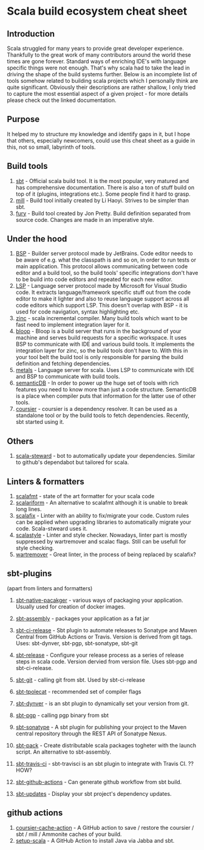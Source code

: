# Scala build ecosystem cheat sheet

## Introduction
Scala struggled for many years to provide great developer experience. Thankfully to the great work of many contributors around the world these times are gone forever. Standard ways of enriching IDE's with language specific things were not enough. That's why scala had to take the lead in driving the shape of the build systems further. Below is an incomplete list of tools somehow related to building scala projects which I personally think are quite significant. Obviously their descriptions are rather shallow, I only tried to capture the most essential aspect of a given project - for more details please check out the linked documentation.


## Purpose
It helped my to structure my knowledge and identify gaps in it, but I hope that others, especially newcomers, could use this cheat sheet as a guide in this, not so small, labyrinth of tools.

## Build tools

1. [sbt](https://www.scala-sbt.org/) - Official scala build tool. It is the most popular, very matured and has comprehensive documentation. 
  There is also a ton of stuff build on top of it (plugins, integrations etc.). Some people find it hard to grasp.
3. [mill](https://github.com/com-lihaoyi/mill) - Build tool initially created by Li Haoyi. Strives to be simpler than sbt.
4. [fury](https://github.com/propensive/fury) - Build tool created by Jon Pretty. Build definition separated from source code. Changes are made in an imperative style.

## Under the hood

1. [BSP](https://build-server-protocol.github.io/) - Builder server protocol made by JetBrains. Code editor needs to be aware of e.g. what the classpath is and so on, in order to run tests or main application. This protocol allows communicating between code editor and a build tool, so the build tools' specific integrations don't have to be build into code editors and repeated for each new editor. 
2. [LSP](https://microsoft.github.io/language-server-protocol/) - Language server protocol made by Microsoft for Visual Studio code. It extracts language/framework specific stuff out from the code editor to make it lighter and also to reuse language support across all code editors which support LSP. This doesn't overlap with BSP - it is used for code navigation, syntax highlighting etc.
3. [zinc](https://github.com/sbt/zinc) - scala incremental compiler. Many build tools which want to be fast need to implement integration layer for it.
4. [bloop](https://scalacenter.github.io/bloop/) - Bloop is a build server that runs in the background of your machine and serves build requests for a specific workspace. It uses BSP to communicate with IDE and various build tools. It implements the integration layer for zinc, so the build tools don't have to. With this in your tool belt the build tool is only responsible for parsing the build definition and fetching dependencies.
5. [metals](https://scalameta.org/metals/) - Language server for scala. Uses LSP to communicate with IDE and BSP to communicate with build tools.
6. [semanticDB](https://scalameta.org/docs/semanticdb/guide.html) - In order to power up the huge set of tools with rich features you need to know more than just a code structure. SemanticDB is a place when compiler puts that information for the latter use of other tools.
7. [coursier](https://github.com/coursier/coursier) - coursier is a dependency resolver. It can be used as a standalone tool or by the build tools to fetch dependencies. Recently, sbt started using it.

## Others

1. [scala-steward](https://github.com/scala-steward-org/scala-steward) - bot to automatically update your dependencies. Similar to github's dependabot but tailored for scala.

## Linters & formatters
1. [scalafmt](https://scalameta.org/scalafmt/) - state of the art formatter for your scala code
2. [scalariform](https://github.com/scala-ide/scalariform) - An alternative to scalafmt although it is unable to break long lines.
3. [scalafix](https://github.com/scalacenter/scalafix) - Linter with an ability to fix/migrate your code. Custom rules can be applied when upgrading libraries to automatically migrate your code. Scala-stweard uses it.
4. [scalastyle](http://www.scalastyle.org/) - Linter and style checker. Nowadays, linter part is mostly suppressed by wartremover and scalac flags. Still can be usefull for style checking.
5. [wartremover](https://www.wartremover.org/) - Great linter, in the process of being replaced by scalafix?

## sbt-plugins
(apart from linters and formatters)
1. [sbt-native-pacakger](https://github.com/sbt/sbt-native-packager) - various ways of packaging your application. Usually used for creation of docker images.
2. [sbt-assembly](https://github.com/sbt/sbt-assembly) - packages your application as a fat jar
3. [sbt-ci-release](https://github.com/olafurpg/sbt-ci-release) - Sbt plugin to automate releases to Sonatype and Maven Central from GitHub Actions or Travis. Version is derived from git tags. Uses: sbt-dynver, sbt-pgp, sbt-sonatype, sbt-git

4. [sbt-release](https://github.com/sbt/sbt-release) - Configure your release process as a series of release steps in scala code. Version dervied from version file. Uses sbt-pgp and sbt-ci-release.
5. [sbt-git](https://github.com/sbt/sbt-git) - calling git from sbt. Used by sbt-ci-release
6. [sbt-tpolecat](https://github.com/DavidGregory084/sbt-tpolecat) - recommended set of compiler flags
7. [sbt-dynver](https://github.com/dwijnand/sbt-dynver) - is an sbt plugin to dynamically set your version from git.
8. [sbt-pgp](https://github.com/sbt/sbt-pgp) - calling pgp binary from sbt
9. [sbt-sonatype](https://github.com/xerial/sbt-sonatype) - A sbt plugin for publishing your project to the Maven central repository through the REST API of Sonatype Nexus.
10. [sbt-pack](https://github.com/xerial/sbt-pack) - Create distributable scala packages togheter with the launch script. An alternative to sbt-assembly.
11. [sbt-travis-ci](https://github.com/dwijnand/sbt-travisci) - sbt-travisci is an sbt plugin to integrate with Travis CI. ?? HOW?
12. [sbt-github-actions](https://github.com/djspiewak/sbt-github-actions) - Can generate github workflow from sbt build.
13. [sbt-updates](https://github.com/rtimush/sbt-updates) - Display your sbt project's dependency updates.

## github actions
1. [coursier-cache-action](https://github.com/coursier/cache-action) - A GitHub action to save / restore the coursier / sbt / mill / Ammonite caches of your build.
2. [setup-scala](https://github.com/olafurpg/setup-scala) - A GitHub Action to install Java via Jabba and sbt.

